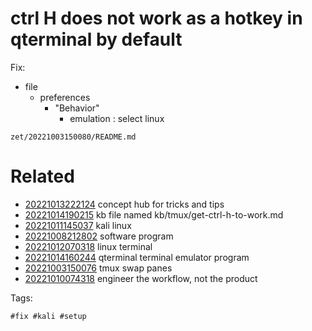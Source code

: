 # ctrl H does not work as a hotkey in qterminal by default 
Fix:
- file
  - preferences
    - "Behavior"
      - emulation : select linux

` zet/20221003150080/README.md `

# Related

- [20221013222124](/zet/20221013222124/README.md) concept hub for tricks and tips
- [20221014190215](/zet/20221014190215/README.md) kb file named kb/tmux/get-ctrl-h-to-work.md
- [20221011145037](/zet/20221011145037/README.md) kali linux
- [20221008212802](/zet/20221008212802/README.md) software program
- [20221012070318](/zet/20221012070318/README.md) linux terminal
- [20221014160244](/zet/20221014160244/README.md) qterminal terminal emulator program
- [20221003150076](/zet/20221003150076/README.md) tmux swap panes
- [20221010074318](/zet/20221010074318/README.md) engineer the workflow, not the product

Tags:

    #fix #kali #setup
